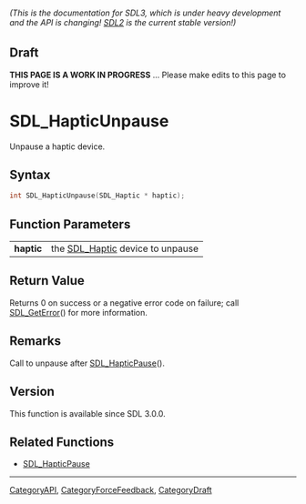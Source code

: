 ###### (This is the documentation for SDL3, which is under heavy development and the API is changing! [SDL2](https://wiki.libsdl.org/SDL2/) is the current stable version!)

## Draft

**THIS PAGE IS A WORK IN PROGRESS** ... Please make edits to this page to improve it!
# SDL_HapticUnpause

Unpause a haptic device.

## Syntax

```c
int SDL_HapticUnpause(SDL_Haptic * haptic);

```

## Function Parameters

|                |                                                |
| -------------- | ---------------------------------------------- |
| **haptic**     | the [SDL_Haptic](SDL_Haptic.md) device to unpause |

## Return Value

Returns 0 on success or a negative error code on failure; call
[SDL_GetError](SDL_GetError.md)() for more information.

## Remarks

Call to unpause after [SDL_HapticPause](SDL_HapticPause.md)().

## Version

This function is available since SDL 3.0.0.

## Related Functions

* [SDL_HapticPause](SDL_HapticPause.md)

----
[CategoryAPI](CategoryAPI.md), [CategoryForceFeedback](CategoryForceFeedback.md), [CategoryDraft](CategoryDraft.md)
